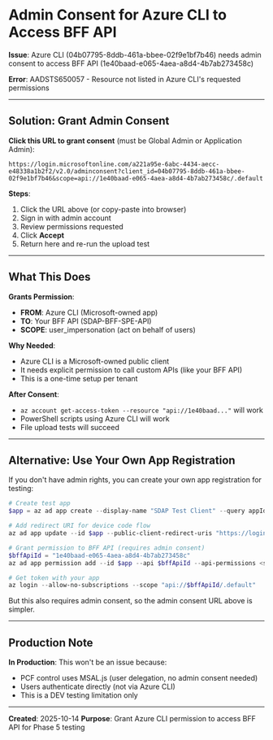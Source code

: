 # Admin Consent for Azure CLI to Access BFF API

**Issue**: Azure CLI (04b07795-8ddb-461a-bbee-02f9e1bf7b46) needs admin consent to access BFF API (1e40baad-e065-4aea-a8d4-4b7ab273458c)

**Error**: AADSTS650057 - Resource not listed in Azure CLI's requested permissions

---

## Solution: Grant Admin Consent

**Click this URL to grant consent** (must be Global Admin or Application Admin):

```
https://login.microsoftonline.com/a221a95e-6abc-4434-aecc-e48338a1b2f2/v2.0/adminconsent?client_id=04b07795-8ddb-461a-bbee-02f9e1bf7b46&scope=api://1e40baad-e065-4aea-a8d4-4b7ab273458c/.default
```

**Steps**:
1. Click the URL above (or copy-paste into browser)
2. Sign in with admin account
3. Review permissions requested
4. Click **Accept**
5. Return here and re-run the upload test

---

## What This Does

**Grants Permission**:
- **FROM**: Azure CLI (Microsoft-owned app)
- **TO**: Your BFF API (SDAP-BFF-SPE-API)
- **SCOPE**: user_impersonation (act on behalf of users)

**Why Needed**:
- Azure CLI is a Microsoft-owned public client
- It needs explicit permission to call custom APIs (like your BFF API)
- This is a one-time setup per tenant

**After Consent**:
- `az account get-access-token --resource "api://1e40baad..."` will work
- PowerShell scripts using Azure CLI will work
- File upload tests will succeed

---

## Alternative: Use Your Own App Registration

If you don't have admin rights, you can create your own app registration for testing:

```powershell
# Create test app
$app = az ad app create --display-name "SDAP Test Client" --query appId -o tsv

# Add redirect URI for device code flow
az ad app update --id $app --public-client-redirect-uris "https://login.microsoftonline.com/common/oauth2/nativeclient"

# Grant permission to BFF API (requires admin consent)
$bffApiId = "1e40baad-e065-4aea-a8d4-4b7ab273458c"
az ad app permission add --id $app --api $bffApiId --api-permissions <scope-id>=Scope

# Get token with your app
az login --allow-no-subscriptions --scope "api://$bffApiId/.default"
```

But this also requires admin consent, so the admin consent URL above is simpler.

---

## Production Note

**In Production**: This won't be an issue because:
- PCF control uses MSAL.js (user delegation, no admin consent needed)
- Users authenticate directly (not via Azure CLI)
- This is a DEV testing limitation only

---

**Created**: 2025-10-14
**Purpose**: Grant Azure CLI permission to access BFF API for Phase 5 testing
